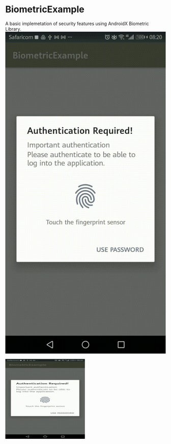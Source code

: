 # BiometricExample
A basic implemetation of security features using AndroidX Biometric Library.
![Tested with false fingerprint and true fp](app/screenshots/authVideo.gif)

<img src="app/screenshots/authVideo.gif" width="250" height="250"/>
